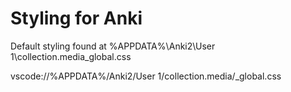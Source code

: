 # Styling for Anki

Default styling found at %APPDATA%\Anki2\User 1\collection.media\_global.css

vscode://%APPDATA%/Anki2/User 1/collection.media/_global.css

